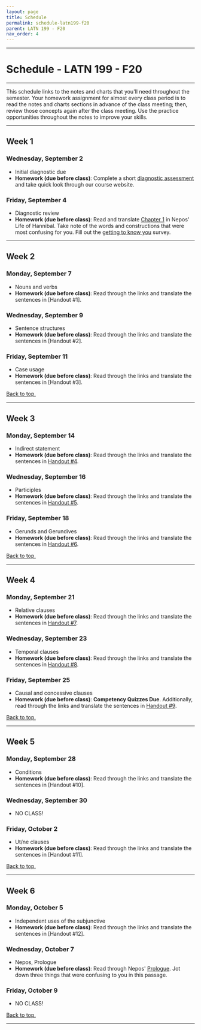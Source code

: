 ```yaml
---
layout: page
title: Schedule
permalink: schedule-latn199-f20
parent: LATN 199 - F20
nav_order: 4
---
```

***

# Schedule - LATN 199 - F20

***

This schedule links  to the notes and charts that you'll need throughout the semester. Your homework assignment for almost every class period is to read the notes and charts sections in advance of the class meeting; then, review those concepts again after the class meeting. Use the practice opportunities throughout the notes to improve your skills.

***


## Week 1

### Wednesday, September 2
- Initial diagnostic due
- **Homework (due before class)**: Complete a short [diagnostic assessment](https://docs.google.com/forms/d/e/1FAIpQLSeA5zstKdGp-8h3xsW2cIw-Ydayk_YD977nAaKCbvb4bWs7Sw/viewform?usp=sf_link) and take quick look through our course website.

### Friday, September 4
- Diagnostic review
- **Homework (due before class)**: Read and translate [Chapter 1](http://dcc.dickinson.edu/nepos-hannibal/chapter-1) in Nepos' Life of Hannibal. Take note of the words and constructions that were most confusing for you. Fill out the [getting to know you](https://docs.google.com/forms/d/1NPF6ZKpHbcJjmcuc5bquutFprsWrQDjSIeqev4q41ZY) survey.

***

## Week 2

### Monday, September 7
- Nouns and verbs
- **Homework (due before class)**: Read through the links and translate the sentences in [Handout #1].

### Wednesday, September 9
- Sentence structures
- **Homework (due before class)**: Read through the links and translate the sentences in [Handout #2].

### Friday, September 11
- Case usage
- **Homework (due before class)**: Read through the links and translate the sentences in [Handout #3].

[Back to top.](#top)

***

## Week 3

### Monday, September 14
- Indirect statement
- **Homework (due before class)**:  Read through the links and translate the sentences in [Handout #4](https://dominicmachado.github.io/grammatical-handout-4-latn199-f20).

### Wednesday, September 16
- Participles
- **Homework (due before class)**: Read through the links and translate the sentences in [Handout #5](https://dominicmachado.github.io/grammatical-handout-5-latn199-f20).

### Friday, September 18
- Gerunds and Gerundives
- **Homework (due before class)**: Read through the links and translate the sentences in [Handout #6](https://dominicmachado.github.io/grammatical-handout-6-latn199-f20).

[Back to top.](#top)

***

## Week 4

### Monday, September 21
- Relative clauses
- **Homework (due before class)**: Read through the links and translate the sentences in [Handout #7](https://dominicmachado.github.io/grammatical-handout-7-latn199-f20).

### Wednesday, September 23
- Temporal clauses
- **Homework (due before class)**: Read through the links and translate the sentences in [Handout #8](https://dominicmachado.github.io/grammatical-handout-8-latn199-f20).

### Friday, September 25
- Causal and concessive clauses
- **Homework (due before class)**: **Competency Quizzes Due**. Additionally, read through the links and translate the sentences in [Handout #9](https://dominicmachado.github.io/grammatical-handout-9-latn199-f20).

[Back to top.](#top)

***

## Week 5

### Monday, September 28
- Conditions
- **Homework (due before class)**: Read through the links and translate the sentences in [Handout #10].

### Wednesday, September 30
- NO CLASS!

### Friday, October 2
- Ut/ne clauses
- **Homework (due before class)**: Read through the links and translate the sentences in [Handout #11].

[Back to top.](#top)

***

## Week 6

### Monday, October 5
- Independent uses of the subjunctive
- **Homework (due before class)**: Read through the links and translate the sentences in [Handout #12].

### Wednesday, October 7
- Nepos, Prologue
- **Homework (due before class)**: Read through Nepos' [Prologue](http://dcc.dickinson.edu/nepos-hannibal/prologus). Jot down three things that were confusing to you in this passage.

### Friday, October 9
- NO CLASS!

[Back to top.](#top)

***
